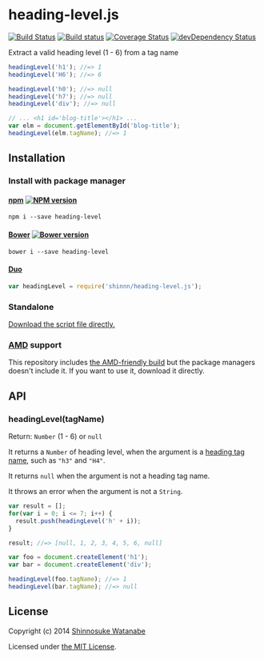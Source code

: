 # heading-level.js

[![Build Status](https://travis-ci.org/shinnn/heading-level.js.svg?branch=master)](https://travis-ci.org/shinnn/heading-level.js)
[![Build status](https://ci.appveyor.com/api/projects/status/e7jc75oos55psqvm)](https://ci.appveyor.com/project/ShinnosukeWatanabe/heading-level-js)
[![Coverage Status](https://img.shields.io/coveralls/shinnn/heading-level.js.svg)](https://coveralls.io/r/shinnn/heading-level.js)
[![devDependency Status](https://david-dm.org/shinnn/heading-level.js/dev-status.svg)](https://david-dm.org/shinnn/heading-level.js#info=devDependencies)

Extract a valid heading level (1 - 6) from a tag name

```javascript
headingLevel('h1'); //=> 1
headingLevel('H6'); //=> 6

headingLevel('h0'); //=> null
headingLevel('h7'); //=> null
headingLevel('div'); //=> null

// ... <h1 id='blog-title'></h1> ...
var elm = document.getElementById('blog-title');
headingLevel(elm.tagName); //=> 1
```

## Installation

### Install with package manager

#### [npm](https://www.npmjs.org/) [![NPM version](https://badge.fury.io/js/heading-level.svg)](https://www.npmjs.org/package/heading-level)

```
npm i --save heading-level
```

#### [Bower](http://bower.io/) [![Bower version](https://badge.fury.io/bo/heading-level.svg)](https://github.com/shinnn/heading-level.js/releases)

```
bower i --save heading-level
```

#### [Duo](http://duojs.org/)

```javascript
var headingLevel = require('shinnn/heading-level.js');
```

### Standalone

[Download the script file directly.](https://raw.githubusercontent.com/shinnn/heading-level.js/master/dist/heading-level.js "view raw")

### [AMD](https://github.com/amdjs/amdjs-api/blob/master/AMD.md) support

This repository includes [the AMD-friendly build](https://raw.githubusercontent.com/shinnn/heading-level.js/master/dist/heading-level-amd.js) but the package managers doesn't include it. If you want to use it, download it directly.

## API

### headingLevel(tagName)

Return: `Number` (1 - 6) or `null`

It returns a `Number` of heading level, when the argument is a [heading tag name](http://www.w3.org/TR/html-markup/elements.html), such as `"h3"` and `"H4"`.

It returns `null` when the argument is not a heading tag name.

It throws an error when the argument is not a `String`.

```javascript
var result = [];
for(var i = 0; i <= 7; i++) {
  result.push(headingLevel('h' + i));
}

result; //=> [null, 1, 2, 3, 4, 5, 6, null]
```

```javascript
var foo = document.createElement('h1');
var bar = document.createElement('div');

headingLevel(foo.tagName); //=> 1
headingLevel(bar.tagName); //=> null
```

## License

Copyright (c) 2014 [Shinnosuke Watanabe](https://github.com/shinnn)

Licensed under [the MIT License](./LICENSE).
